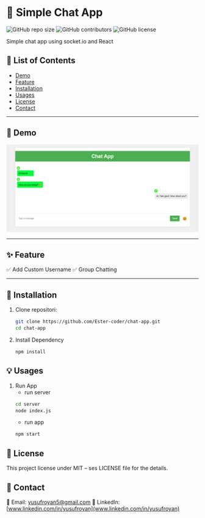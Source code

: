 # 🚀 Simple Chat App

![GitHub repo size](https://img.shields.io/github/repo-size/Ester-coder/chat-app)
![GitHub contributors](https://img.shields.io/github/contributors/Ester-coder/chat-app)
![GitHub license](https://img.shields.io/github/license/Ester-coder/chat-app)

Simple chat app using socket.io and React

## 📜 List of Contents

- [Demo](#-demo)
- [Feature](#-feature)
- [Installation](#-installation)
- [Usages](#-usages)
- [License](#-license)
- [Contact](#-contact)

---

## 🎥 Demo

![Demo Aplikasi](images/demo.png)

---

## ✨ Feature

✅ Add Custom Username 
✅ Group Chatting 

---

## 🔧 Installation

1. Clone repositori:
   ```sh
   git clone https://github.com/Ester-coder/chat-app.git
   cd chat-app
   ```

2. Install Dependency
   ```sh
   npm install
   ```

## 💡 Usages
1. Run App
   - run server
   ```sh
   cd server
   node index.js
   ```
   - run app
   ```sh
   npm start
   ```

## 📝 License

This project license under MIT – ses LICENSE file for the details.

## 📩 Contact

📧 Email: [yusufroyan5@gmail.com](mailto:yusufroyan5@gmail.com)
💼 LinkedIn: [www.linkedin.com/in/yusufroyan](www.linkedin.com/in/yusufroyan)